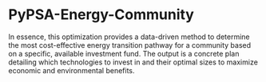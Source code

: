 # PyPSA-Energy-Community
In essence, this optimization provides a data-driven method to determine the most cost-effective energy transition pathway for a community based on a specific, available investment fund. The output is a concrete plan detailing which technologies to invest in and their optimal sizes to maximize economic and environmental benefits.
